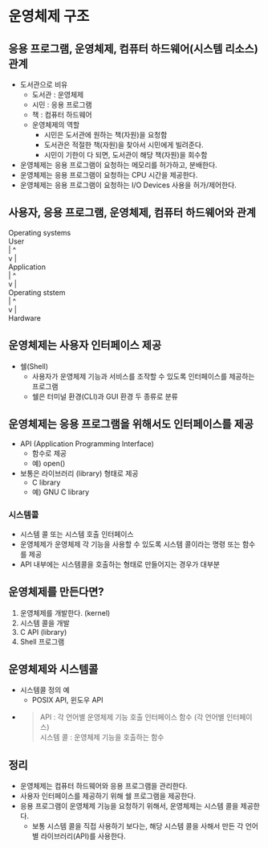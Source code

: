 # 운영체제 구조
## 응용 프로그램, 운영체제, 컴퓨터 하드웨어(시스템 리소스) 관계
- 도서관으로 비유
    - 도서관 : 운영체제
    - 시민 : 응용 프로그램
    - 책 : 컴퓨터 하드웨어
    - 운영체제의 역할
        - 시민은 도서관에 원하는 책(자원)을 요청함
        - 도서관은 적절한 책(자원)을 찾아서 시민에게 빌려준다.
        - 시민이 기한이 다 되면, 도서관이 해당 책(자원)을 회수함
- 운영체제는 응용 프로그램이 요청하는 메모리를 허가하고, 분배한다.
- 운영체제는 응용 프로그램이 요청하는 CPU 시간을 제공한다.
- 운영체제는 응용 프로그램이 요청하는 I/O Devices 사용을 허가/제어한다.

## 사용자, 응용 프로그램, 운영체제, 컴퓨터 하드웨어와 관계
Operating systems<br>
    User<br>
    |   ^<br>
    v   |<br>
Application<br>
    |   ^<br>
    v   |<br>
Operating ststem<br>
    |   ^<br>
    v   |<br>
    Hardware

## 운영체제는 사용자 인터페이스 제공
- 쉘(Shell)
    - 사용자가 운영체제 기능과 서비스를 조작할 수 있도록 인터페이스를 제공하는 프로그램
    - 쉘은 터미널 환경(CLI)과 GUI 환경 두 종류로 분류

## 운영체제는 응용 프로그램을 위해서도 인터페이스를 제공
- API (Application Programming Interface)
    - 함수로 제공
    - 예) open()
- 보통은 라이브러리 (library) 형태로 제공
    - C library
    - 예) GNU C library
### 시스템콜
- 시스템 콜 또는 시스템 호출 인터페이스
- 운영체제가 운영체제 각 기능을 사용할 수 있도록 시스템 콜이라는 명령 또는 함수를 제공
- API 내부에는 시스템콜을 호출하는 형태로 만들어지는 경우가 대부분

## 운영체제를 만든다면?
1. 운영체제를 개발한다. (kernel)
2. 시스템 콜을 개발
3. C API (library)
4. Shell 프로그램

## 운영체제와 시스템콜
- 시스템콜 정의 예
    - POSIX API, 윈도우 API
- > API : 각 언어별 운영체제 기능 호출 인터페이스 함수 (각 언어별 인터페이스)<br>
  > 시스템 콜 : 운영체제 기능을 호출하는 함수

## 정리
- 운영체제는 컴퓨터 하드웨어와 응용 프로그램을 관리한다.
- 사용자 인터페이스를 제공하기 위해 쉘 프로그램을 제공한다.
- 응용 프로그램이 운영체제 기능을 요청하기 위해서, 운영체제는 시스템 콜을 제공한다.
    - 보통 시스템 콜을 직접 사용하기 보다는, 해당 시스템 콜을 사해서
    만든 각 언어별 라이브러리(API)를 사용한다.
